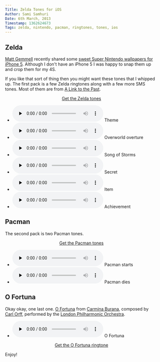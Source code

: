 ```yaml
---
Title: Zelda Tones for iOS
Author: Sami Samhuri
Date: 6th March, 2013
Timestamp: 1362624673
Tags: zelda, nintendo, pacman, ringtones, tones, ios
---
```


<h2>Zelda</h2>

<p>
  <a href="http://mattgemmell.com">Matt Gemmell</a> recently shared some
  <a href="http://mattgemmell.com/2013/03/05/iphone-5-super-nintendo-wallpapers/">sweet Super Nintendo wallpapers for iPhone 5</a>.
  Although I don't have an iPhone 5 I was happy to snap them up and crop them for my 4S.
</p>

<p>
  If you like that sort of thing then you might want these tones that I whipped up. The first pack is a few Zelda
  ringtones along with a few more SMS tones. Most of them are from
  <a href="http://en.wikipedia.org/wiki/The_Legend_of_Zelda:_A_Link_to_the_Past">A Link to the Past</a>.
</p>

<p align="center"><a href="/f/zelda-tones.zip">Get the Zelda tones</a></p>

<ul class="audio">
  <li>
    <audio controls preload="none">
      <source src="/f/zelda-tones/Zelda Theme.mp3" type="audio/mpeg">
    </audio>
    Theme
  </li>
  <li>
    <audio controls preload="none">
      <source src="/f/zelda-tones/Zelda Overture.mp3" type="audio/mpeg">
    </audio>
    Overworld overture
  </li>
  <li>
    <audio controls preload="none">
      <source src="/f/zelda-tones/Zelda Song of Storms.mp3" type="audio/mpeg">
    </audio>
    Song of Storms
  </li>
  <li>
    <audio controls preload="none">
      <source src="/f/zelda-tones/Zelda Secret.mp3" type="audio/mpeg">
    </audio>
    Secret
  </li>
  <li>
    <audio controls preload="none">
      <source src="/f/zelda-tones/Zelda Item.mp3" type="audio/mpeg">
    </audio>
    Item
  </li>
  <li>
    <audio controls preload="none">
      <source src="/f/zelda-tones/Zelda Achievement.mp3" type="audio/mpeg">
    </audio>
    Achievement
  </li>
</ul>


<h2>Pacman</h2>

<p>The second pack is two Pacman tones.</p>
<p align="center"><a href="/f/pacman-tones.zip">Get the Pacman tones</a></p>

<ul class="audio">
  <li>
    <audio controls preload="none">
      <source src="/f/pacman-tones/Pacman.mp3" type="audio/mpeg">
    </audio>
    Pacman starts
  </li>
  <li>
    <audio controls preload="none">
      <source src="/f/pacman-tones/Pacman Dies.mp3" type="audio/mpeg">
    </audio>
    Pacman dies
  </li>
</ul>


<h2>O Fortuna</h2>

<p>
  Okay okay, one last one.
  <a href="http://en.wikipedia.org/wiki/O_Fortuna">O Fortuna</a> from
  <a href="http://en.wikipedia.org/wiki/Carmina_Burana">Carmina Burana</a>,
  composed by <a href="http://en.wikipedia.org/wiki/Carl_Orff">Carl Orff</a>,
  performed by the <a href="http://www.lpo.co.uk">London Philharmonic Orchestra</a>.
</p>

<ul class="audio">
  <li>
    <audio controls preload="none">
      <source src="/f/Carmina%20Burana%20-%20O%20Fortuna.mp3" type="audio/mpeg">
    </audio>
    O Fortuna
  </li>
</ul>

<p align="center"><a href="/f/Carmina%20Burana%20-%20O%20Fortuna.m4r">Get the O Fortuna ringtone</a></p>

<p>Enjoy!</p>

